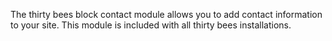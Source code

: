 The thirty bees block contact module allows you to add contact information to your site. This module is included with all thirty bees installations.
